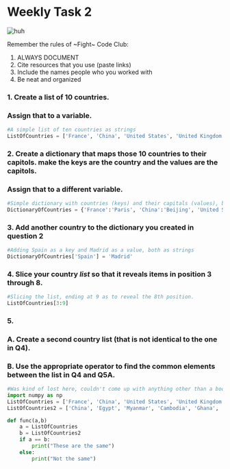 # Weekly Task 2 
![huh](https://media.giphy.com/media/RLUyfJnogtXK44pm9t/giphy.gif?cid=ecf05e47n1wqag34fii52sbyus99aoucjf8sfl1e5uftwp2k&rid=giphy.gif&ct=g)

Remember the rules of ~Fight~ Code Club:
1. ALWAYS DOCUMENT
2. Cite resources that you use (paste links)
3. Include the names people who you worked with
4. Be neat and organized

### 1. Create a list of 10 countries. 

### Assign that to a variable.


```python
#A simple list of ten countries as strings
ListOfCountries = ['France', 'China', 'United States', 'United Kingdom', 'Egypt', 'South Korea', 'North Korea', 'Japan', 'Botswana', 'Germany']
```

### 2. Create a dictionary that maps those 10 countries to their capitols. make the keys are the country and the values are the capitols.

### Assign that to a different variable.


```python
#Simple dictionary with countries (keys) and their capitals (values), both as strings
DictionaryOfCountries = {'France':'Paris', 'China':'Beijing', 'United States':'Washington D.C.', 'United Kingdom':'London', 'Egypt':'Cairo', 'South Korea':'Seoul', 'North Korea':'Pyongyang', 'Japan':'Tokyo', 'Botswana':'Gaborone', 'Germany':'Berlin'}
```

### 3. Add another country to the dictionary you created in question 2


```python
#Adding Spain as a key and Madrid as a value, both as strings
DictionaryOfCountries['Spain'] = 'Madrid'
```

### 4. Slice your country *list* so that it reveals items in position 3 through 8.


```python
#Slicing the list, ending at 9 as to reveal the 8th position.
ListOfCountries[3:9]
```

### 5.
### A. Create a second country list (that is not identical to the one in Q4).
### B. Use the appropriate operator to find the common elements between the list in Q4 and Q5A.


```python
#Was kind of lost here, couldn't come up with anything other than a boolean operation.
import numpy as np
ListOfCountries = ['France', 'China', 'United States', 'United Kingdom', 'Egypt', 'South Korea', 'North Korea', 'Japan', 'Botswana', 'Germany']
ListOfCountries2 = ['China', 'Egypt', 'Myanmar', 'Cambodia', 'Ghana', 'Jamaica', 'Canada', 'Germany', 'Bahrain', 'Nepal']

def func(a,b)
    a = ListOfCountries
    b = ListOfCountries2
    if a == b:
        print("These are the same")
    else:
        print("Not the same")
```
